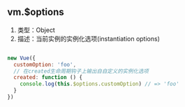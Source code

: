 
## vm.$options
1. 类型：Object
2. 描述：当前实例的实例化选项(instantiation options)

```js

new Vue({
  customOption: 'foo',
  // 在created生命周期钩子上输出自自定义的实例化选项
  created: function () {
    console.log(this.$options.customOption) // => 'foo'
  }
})
```
